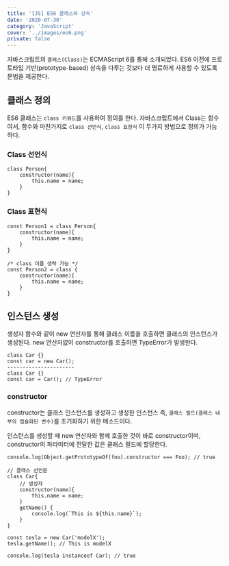 ```yaml
---
title: '[JS] ES6 클래스와 상속'
date: '2020-07-30'
category: 'JavaScript'
cover: '../images/es6.png'
private: false
---
```


자바스크립트의 `클래스(Class)`는 ECMAScript 6를 통해 소개되었다. ES6 이전에 프로토타입 기반(prototype-based) 상속을 다루는 것보다 더 명료하게 사용할 수 있도록 문법을 제공한다.

## 클래스 정의

ES6 클래스는 `class 키워드`를 사용하여 정의를 한다. 자바스크립트에서 Class는 함수여서, 함수와 마찬가지로 `class 선언식`, `class 표현식` 이 두가지 방법으로 정의가 가능하다.

### Class 선언식

```
class Person{
    constructor(name){
        this.name = name;
    }
}
```

### Class 표현식

```
const Person1 = class Person{
    constructor(name){
        this.name = name;
    }
}

/* class 이름 생략 가능 */
const Person2 = class {
    constructor(name){
        this.name = name;
    }
}
```

## 인스턴스 생성

생성자 함수와 같이 new 연산자를 통해 클래스 이름을 호출하면 클래스의 인스턴스가 생성된다. new 연산자없이 constructor를 호출하면 TypeError가 발생한다.

```
class Car {}
const car = new Car();
----------------------
class Car {}
const car = Car(); // TypeError
```

### constructor

constructor는 클래스 인스턴스를 생성하고 생성한 인스턴스 즉, `클래스 필드(클래스 내부의 캡슐화된 변수)`를 초기화하기 위한 메소드이다.

인스턴스를 생성할 때 new 연산자와 함께 호출한 것이 바로 constructor이며, constructor의 파라미터에 전달한 값은 클래스 필드에 할당한다.
```
console.log(Object.getPrototypeOf(foo).constructor === Foo); // true
```

```
// 클래스 선언문
class Car{
    // 생성자
    constructor(name){
        this.name = name;
    }
    getName() {
        console.log(`This is ${this.name}`);
    }
}

const tesla = new Car('modelX');
tesla.getName(); // This is modelX

console.log(tesla instanceof Car); // true
```
